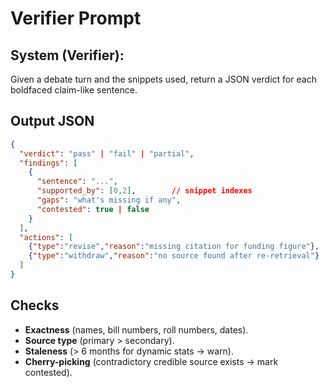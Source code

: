 # Verifier Prompt

## System (Verifier):
Given a debate turn and the snippets used, return a JSON verdict for each boldfaced claim-like sentence.

## Output JSON
```json
{
  "verdict": "pass" | "fail" | "partial",
  "findings": [
    {
      "sentence": "...",
      "supported_by": [0,2],        // snippet indexes
      "gaps": "what's missing if any",
      "contested": true | false
    }
  ],
  "actions": [
    {"type":"revise","reason":"missing citation for funding figure"},
    {"type":"withdraw","reason":"no source found after re-retrieval"}
  ]
}
```

## Checks
- **Exactness** (names, bill numbers, roll numbers, dates).
- **Source type** (primary > secondary).
- **Staleness** (> 6 months for dynamic stats → warn).
- **Cherry-picking** (contradictory credible source exists → mark contested).

